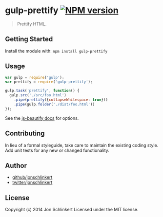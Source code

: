 # gulp-prettify [![NPM version](https://badge.fury.io/js/gulp-prettify.png)](http://badge.fury.io/js/gulp-prettify)

> Prettify HTML.

## Getting Started
Install the module with: `npm install gulp-prettify`

## Usage

```js
var gulp = require('gulp');
var prettify = require('gulp-prettify');

gulp.task('prettify', function() {
  gulp.src('./src/foo.html')
    .pipe(prettify({collapseWhitespace: true}))
    .pipe(gulp.folder('./dist/foo.html'))
});
```

See the [js-beautify docs](https://github.com/einars/js-beautify) for options.

## Contributing
In lieu of a formal styleguide, take care to maintain the existing coding style. Add unit tests for any new or changed functionality.

## Author

+ [github/jonschlinkert](https://github.com/jonschlinkert)
+ [twitter/jonschlinkert](http://twitter.com/jonschlinkert)

## License
Copyright (c) 2014 Jon Schlinkert
Licensed under the MIT license.